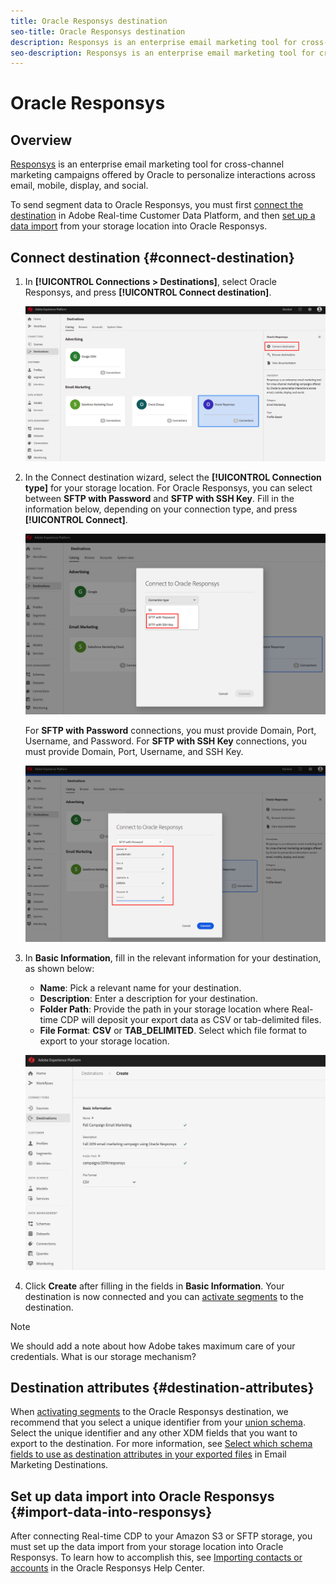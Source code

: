 ```yaml
---
title: Oracle Responsys destination
seo-title: Oracle Responsys destination
description: Responsys is an enterprise email marketing tool for cross-channel marketing campaigns offered by Oracle to personalize interactions across email, mobile, display, and social.
seo-description: Responsys is an enterprise email marketing tool for cross-channel marketing campaigns offered by Oracle to personalize interactions across email, mobile, display, and social.
---
```


# Oracle Responsys

## Overview

[Responsys](https://www.oracle.com/marketingcloud/products/cross-channel-orchestration/) is an enterprise email marketing tool for cross-channel marketing campaigns offered by Oracle to personalize interactions across email, mobile, display, and social.

To send segment data to Oracle Responsys, you must first [connect the destination](#connect-destination) in Adobe Real-time Customer Data Platform, and then [set up a data import](#import-data-into-responsys) from your storage location into Oracle Responsys.

## Connect destination {#connect-destination}

1. In **[!UICONTROL Connections > Destinations]**, select Oracle Responsys, and press **[!UICONTROL Connect destination]**.

    ![Connect to Responsys](/help/rtcdp/destinations/assets/connect-oracle-responsys.png)

1. In the Connect destination wizard, select the **[!UICONTROL Connection type]** for your storage location. For Oracle Responsys, you can select between **SFTP with Password** and **SFTP with SSH Key**. Fill in the information below, depending on your connection type, and press **[!UICONTROL Connect]**.

    ![Set up Responsys wizard](/help/rtcdp/destinations/assets/responsys-wizard.png)

    For **SFTP with Password** connections, you must provide Domain, Port, Username, and Password.
    For **SFTP with SSH Key** connections, you must provide Domain, Port, Username, and SSH Key.

    ![Fill in Responsys information](/help/rtcdp/destinations/assets/responsys-step2.png)

1. In **Basic Information**, fill in the relevant information for your destination, as shown below:
   * **Name**: Pick a relevant name for your destination.
   * **Description**: Enter a description for your destination.
   * **Folder Path**: Provide the path in your storage location where Real-time CDP will deposit your export data as CSV or tab-delimited files.
   * **File Format**: **CSV** or **TAB_DELIMITED**. Select which file format to export to your storage location.

    ![Responsys basic information](/help/rtcdp/destinations/assets/responsys-basic-information.png)

1. Click **Create** after filling in the fields in **Basic Information**. Your destination is now connected and you can [activate segments](/help/rtcdp/destinations/activate-destinations.md) to the destination.

>[!NOTE]
>
>We should add a note about how Adobe takes maximum care of your credentials. What is our storage mechanism?

## Destination attributes {#destination-attributes}

When [activating segments](/help/rtcdp/destinations/activate-destinations.md) to the Oracle Responsys destination, we recommend that you select a unique identifier from your [union schema](https://www.adobe.io/apis/experienceplatform/home/profile-identity-segmentation/profile-identity-segmentation-services.html#!api-specification/markdown/narrative/technical_overview/unified_profile_architectural_overview/unified_profile_architectural_overview.md). Select the unique identifier and any other XDM fields that you want to export to the destination. For more information, see [Select which schema fields to use as destination attributes in your exported files](/help/rtcdp/destinations/email-marketing-destinations.md#destination-attributes) in Email Marketing Destinations.

## Set up data import into Oracle Responsys {#import-data-into-responsys}

After connecting Real-time CDP to your Amazon S3 or SFTP storage, you must set up the data import from your storage location into Oracle Responsys. To learn how to accomplish this, see [Importing contacts or accounts](https://docs.oracle.com/cloud/latest/marketingcs_gs/OMCEA/Connect_WizardUpload.htm) in the Oracle Responsys Help Center.